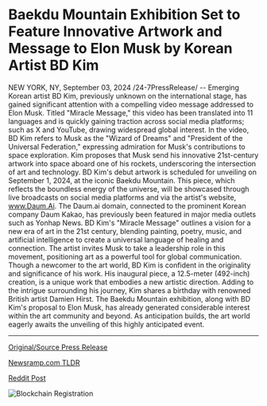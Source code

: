 # Baekdu Mountain Exhibition Set to Feature Innovative Artwork and Message to Elon Musk by Korean Artist BD Kim

NEW YORK, NY, September 03, 2024 /24-7PressRelease/ -- Emerging Korean artist BD Kim, previously unknown on the international stage, has gained significant attention with a compelling video message addressed to Elon Musk. Titled "Miracle Message," this video has been translated into 11 languages and is quickly gaining traction across social media platforms; such as X and YouTube, drawing widespread global interest.  In the video, BD Kim refers to Musk as the "Wizard of Dreams" and "President of the Universal Federation," expressing admiration for Musk's contributions to space exploration. Kim proposes that Musk send his innovative 21st-century artwork into space aboard one of his rockets, underscoring the intersection of art and technology.  BD Kim's debut artwork is scheduled for unveiling on September 1, 2024, at the iconic Baekdu Mountain. This piece, which reflects the boundless energy of the universe, will be showcased through live broadcasts on social media platforms and via the artist's website, www.Daum.Ai. The Daum.ai domain, connected to the prominent Korean company Daum Kakao, has previously been featured in major media outlets such as Yonhap News.  BD Kim's "Miracle Message" outlines a vision for a new era of art in the 21st century, blending painting, poetry, music, and artificial intelligence to create a universal language of healing and connection. The artist invites Musk to take a leadership role in this movement, positioning art as a powerful tool for global communication.  Though a newcomer to the art world, BD Kim is confident in the originality and significance of his work. His inaugural piece, a 12.5-meter (492-inch) creation, is a unique work that embodies a new artistic direction. Adding to the intrigue surrounding his journey, Kim shares a birthday with renowned British artist Damien Hirst.  The Baekdu Mountain exhibition, along with BD Kim's proposal to Elon Musk, has already generated considerable interest within the art community and beyond. As anticipation builds, the art world eagerly awaits the unveiling of this highly anticipated event. 

---

[Original/Source Press Release](https://www.24-7pressrelease.com/press-release/513966/baekdu-mountain-exhibition-set-to-feature-innovative-artwork-and-message-to-elon-musk-by-korean-artist-bd-kim)
                    

[Newsramp.com TLDR](None) 



[Reddit Post](https://www.reddit.com/r/technology_press/comments/1f7upkn/korean_artist_bd_kim_proposes_sending_artwork_to/) 



![Blockchain Registration](https://cdn.newsramp.app/24-7PressRelease/qrcode/249/3/lilyhi2L.webp)